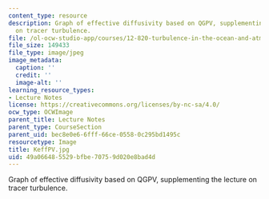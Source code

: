 ```yaml
---
content_type: resource
description: Graph of effective diffusivity based on QGPV, supplementing the lecture
  on tracer turbulence.
file: /ol-ocw-studio-app/courses/12-820-turbulence-in-the-ocean-and-atmosphere-spring-2006/49a066485529bfbe70759d020e8bad4d_KeffPV.jpg
file_size: 149433
file_type: image/jpeg
image_metadata:
  caption: ''
  credit: ''
  image-alt: ''
learning_resource_types:
- Lecture Notes
license: https://creativecommons.org/licenses/by-nc-sa/4.0/
ocw_type: OCWImage
parent_title: Lecture Notes
parent_type: CourseSection
parent_uid: bec8e0e6-6fff-66ce-0558-0c295bd1495c
resourcetype: Image
title: KeffPV.jpg
uid: 49a06648-5529-bfbe-7075-9d020e8bad4d
---
```

Graph of effective diffusivity based on QGPV, supplementing the lecture on tracer turbulence.